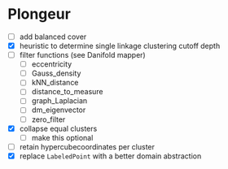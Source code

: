# Plongeur

- [ ] add balanced cover
- [x] heuristic to determine single linkage clustering cutoff depth
- [ ] filter functions (see Danifold mapper)
    - [ ] eccentricity
    - [ ] Gauss_density
    - [ ] kNN_distance
    - [ ] distance_to_measure
    - [ ] graph_Laplacian
    - [ ] dm_eigenvector
    - [ ] zero_filter
- [x] collapse equal clusters
    - [ ] make this optional
- [ ] retain hypercubecoordinates per cluster
- [x] replace `LabeledPoint` with a better domain abstraction

